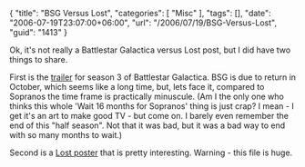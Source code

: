{
	"title": "BSG Versus Lost",
	"categories": [
		"Misc"
	],
	"tags": [],
	"date": "2006-07-19T23:07:00+06:00",
	"url": "/2006/07/19/BSG-Versus-Lost",
	"guid": "1413"
}

Ok, it's not really a Battlestar Galactica versus Lost post, but I did have two things to share.

First is the <a href="http://www.youtube.com/watch?v=gz1W7m_1E4s">trailer</a> for season 3 of Battlestar Galactica. BSG is due to return in October, which seems like a long time, but, lets face it, compared to Sopranos the time frame is practically minuscule. (Am I the only one who thinks this whole 'Wait 16 months for Sopranos' thing is just crap? I mean - I get it's an art to make good TV - but come on. I barely even remember the end of this "half season". Not that it was bad, but it was a bad way to end with so many months to wait.)

Second is a <a href="http://mapgallery.esri.com/2006/414/85121816138512.jpg">Lost poster</a> that is pretty interesting. Warning - this file is huge.